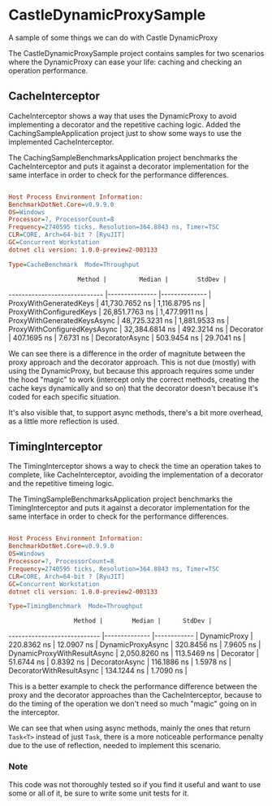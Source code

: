 # CastleDynamicProxySample
A sample of some things we can do with Castle DynamicProxy

The CastleDynamicProxySample project contains samples for two scenarios where the DynamicProxy can ease your life: caching and checking an operation performance.

## CacheInterceptor
CacheInterceptor shows a way that uses the DynamicProxy to avoid implementing a decorator and the repetitive caching logic.
Added the CachingSampleApplication project just to show some ways to use the implemented CacheInterceptor.

The CachingSampleBenchmarksApplication project benchmarks the CacheInterceptor and puts it against a decorator implementation for the same interface in order to check for the performance differences.

```ini

Host Process Environment Information:
BenchmarkDotNet.Core=v0.9.9.0
OS=Windows
Processor=?, ProcessorCount=8
Frequency=2740595 ticks, Resolution=364.8843 ns, Timer=TSC
CLR=CORE, Arch=64-bit ? [RyuJIT]
GC=Concurrent Workstation
dotnet cli version: 1.0.0-preview2-003133

Type=CacheBenchmark  Mode=Throughput  

```
                       Method |         Median |        StdDev |
----------------------------- |--------------- |-------------- |
       ProxyWithGeneratedKeys | 41,730.7652 ns | 1,116.8795 ns |
      ProxyWithConfiguredKeys | 26,851.7763 ns | 1,477.9911 ns |
  ProxyWithGeneratedKeysAsync | 48,725.3231 ns | 1,881.9533 ns |
 ProxyWithConfiguredKeysAsync | 32,384.6814 ns |   492.3214 ns |
                    Decorator |    407.1695 ns |     7.6731 ns |
               DecoratorAsync |    503.9454 ns |    29.7041 ns |

We can see there is a difference in the order of magnitute between the proxy approach and the decorator approach. This is not due (mostly) with using the DynamicProxy, but because this approach requires some under the hood "magic" to work (intercept only the correct methods, creating the cache keys dynamically and so on) that the decorator doesn't because it's coded for each specific situation.

It's also visible that, to support async methods, there's a bit more overhead, as a little more reflection is used.

## TimingInterceptor
The TimingInterceptor shows a way to check the time an operation takes to complete, like CacheInterceptor, avoiding the implementation of a decorator and the repetitive timeing logic.

The TimingSampleBenchmarksApplication project benchmarks the TimingInterceptor and puts it against a decorator implementation for the same interface in order to check for the performance differences.

```ini

Host Process Environment Information:
BenchmarkDotNet.Core=v0.9.9.0
OS=Windows
Processor=?, ProcessorCount=8
Frequency=2740595 ticks, Resolution=364.8843 ns, Timer=TSC
CLR=CORE, Arch=64-bit ? [RyuJIT]
GC=Concurrent Workstation
dotnet cli version: 1.0.0-preview2-003133

Type=TimingBenchmark  Mode=Throughput  

```
                      Method |        Median |      StdDev |
---------------------------- |-------------- |------------ |
                DynamicProxy |   220.8362 ns |  12.0907 ns |
           DynamicProxyAsync |   320.8456 ns |   7.9605 ns |
 DynamicProxyWithResultAsync | 2,050.8260 ns | 113.5469 ns |
                   Decorator |    51.6744 ns |   0.8392 ns |
              DecoratorAsync |   116.1886 ns |   1.5978 ns |
    DecoratorWithResultAsync |   134.1244 ns |   1.7090 ns |
    
This is a better example to check the performance difference between the proxy and the decorator approaches than the CacheInterceptor, because to do the timing of the operation we don't need so much "magic" going on in the interceptor.

We can see that when using async methods, mainly the ones that return `Task<T>` instead of just `Task`, there is a more noticeable performance penalty due to the use of reflection, needed to implement this scenario.

### Note
This code was not thoroughly tested so if you find it useful and want to use some or all of it, be sure to write some unit tests for it.
